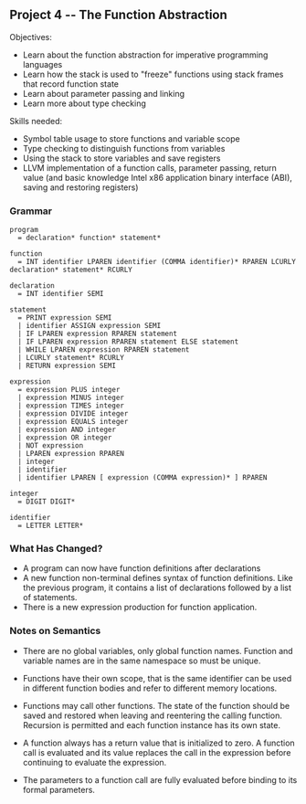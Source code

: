 ## Project 4 -- The Function Abstraction

Objectives:

- Learn about the function abstraction for imperative programming languages
- Learn how the stack is used to "freeze" functions using stack frames that record function state
- Learn about parameter passing and linking
- Learn more about type checking

Skills needed:

- Symbol table usage to store functions and variable scope
- Type checking to distinguish functions from variables
- Using the stack to store variables and save registers
- LLVM implementation of a function calls, parameter passing, return value (and basic knowledge Intel x86 application binary interface (ABI), saving and restoring registers)

### Grammar

    program
      = declaration* function* statement*

    function
      = INT identifier LPAREN identifier (COMMA identifier)* RPAREN LCURLY declaration* statement* RCURLY

    declaration
      = INT identifier SEMI

    statement
      = PRINT expression SEMI
      | identifier ASSIGN expression SEMI
      | IF LPAREN expression RPAREN statement
      | IF LPAREN expression RPAREN statement ELSE statement
      | WHILE LPAREN expression RPAREN statement
      | LCURLY statement* RCURLY
      | RETURN expression SEMI

    expression
      = expression PLUS integer
      | expression MINUS integer
      | expression TIMES integer
      | expression DIVIDE integer
      | expression EQUALS integer
      | expression AND integer
      | expression OR integer
      | NOT expression
      | LPAREN expression RPAREN
      | integer
      | identifier
      | identifier LPAREN [ expression (COMMA expression)* ] RPAREN

    integer
      = DIGIT DIGIT*

    identifier
      = LETTER LETTER*

### What Has Changed?

- A program can now have function definitions after declarations
- A new function non-terminal defines syntax of function definitions.  Like the previous program, it contains a list of declarations followed by a list of statements.
- There is a new expression production for function application.

### Notes on Semantics

- There are no global variables, only global function names.  Function and variable names are in the same namespace so must be unique.

- Functions have their own scope, that is the same identifier can be used in different function bodies and refer to different memory locations.

- Functions may call other functions.  The state of the function should be saved and restored when leaving and reentering the calling function.  Recursion is permitted and each function instance has its own state.

- A function always has a return value that is initialized to zero.  A function call is evaluated and its value replaces the call in the expression before continuing to evaluate the expression.

- The parameters to a function call are fully evaluated before binding to its formal parameters.

